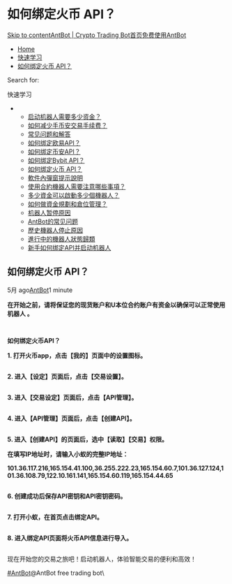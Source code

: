 # 如何绑定火币 API？

[Skip to content](https://www.antrade.io/guide/docs/cn/binding\_huobi/#content)[AntBot | Crypto Trading Bot](https://www.antrade.io/guide/docs/cn/)[首页](https://www.antrade.io/guide/docs/cn/)[免费使用AntBot](https://antrade.io/)

* [Home](https://www.antrade.io/guide/docs/cn)
* [快速学习](https://www.antrade.io/guide/docs/cn/cn-1dnmtb50vo4uf/)
* [如何绑定火币 API？](https://www.antrade.io/guide/docs/cn/binding\_huobi/)

Search for:

快速学习

*
  * [启动机器人需要多少资金？](https://www.antrade.io/guide/docs/cn/how-much-capital-do-i-need-to-start-a-bot/)
  * [如何减少手币安交易手续费？](https://www.antrade.io/guide/docs/cn/reducing-trading-fees/)
  * [常见问题和解答](https://www.antrade.io/guide/docs/cn/frequently-asked-questions/)
  * [如何绑定欧易API？](https://www.antrade.io/guide/docs/cn/binding\_okx/)
  * [如何绑定币安API？](https://www.antrade.io/guide/docs/cn/binding\_binance/)
  * [如何绑定Bybit API？](https://www.antrade.io/guide/docs/cn/binding\_bybit/)
  * [如何绑定火币 API？](https://www.antrade.io/guide/docs/cn/binding\_huobi/)
  * [軟件內彈窗提示說明](https://www.antrade.io/guide/docs/cn/cn-1dpdt50h9f5om/)
  * [使用合約機器人需要注意哪些事項？](https://www.antrade.io/guide/docs/cn/cn-1dodlqdr1oqlj/)
  * [多少資金可以啟動多少個機器人？](https://www.antrade.io/guide/docs/cn/cn-1dodllk5easg6/)
  * [如何做資金規劃和倉位管理？](https://www.antrade.io/guide/docs/cn/cn-1dodkr7b4qkps/)
  * [机器人暂停原因](https://www.antrade.io/guide/docs/cn/cn-paused/)
  * [AntBot的常见问题](https://www.antrade.io/guide/docs/cn/faq/)
  * [歷史機器人停止原因](https://www.antrade.io/guide/docs/cn/cn-1do8ag27eusj1/)
  * [進行中的機器人狀態歸類](https://www.antrade.io/guide/docs/cn/cn-1do89q0srd22l/)
  * [新手如何绑定API并启动机器人](https://www.antrade.io/guide/docs/cn/beginner-guides/)

## 如何绑定火币 API？

5月 ago[AntBot](https://www.antrade.io/guide/docs/cn/author/antbot/)1 minute

**在开始之前，请将保证您的现货账户和U本位合约账户有资金以确保可以正常使用机器人 。**

<figure><img src="https://www.antrade.io/guide/docs/cn/wp-content/uploads/2023/03/1007.jpg" alt=""><figcaption></figcaption></figure>

<figure><img src="https://www.antrade.io/guide/docs/cn/wp-content/uploads/2023/03/1008-2.jpg" alt=""><figcaption></figcaption></figure>

**如何绑定火币API？**

**1. 打开火币app，点击【我的】页面中的设置图标。**

<figure><img src="https://www.antrade.io/guide/docs/cn/wp-content/uploads/2023/03/1001-2.jpg" alt=""><figcaption></figcaption></figure>

**2. 进入【设定】页面后，点击【交易设置】。**

<figure><img src="https://www.antrade.io/guide/docs/cn/wp-content/uploads/2023/03/1002-1.jpg" alt=""><figcaption></figcaption></figure>

**3. 进入【交易设定】页面后，点击【API管理】。**

<figure><img src="https://www.antrade.io/guide/docs/cn/wp-content/uploads/2023/03/1003-1.jpg" alt=""><figcaption></figcaption></figure>

**4. 进入【API管理】页面后，点击【创建API】。**

<figure><img src="https://www.antrade.io/guide/docs/cn/wp-content/uploads/2023/03/1004-3.jpg" alt=""><figcaption></figcaption></figure>

**5. 进入【创建API】的页面后，选中【读取】【交易】权限。**

**在填写IP地址时，请输入小蚁的完整IP地址：**

**101.36.117.216,165.154.41.100,36.255.222.23,165.154.60.7,101.36.127.124,101.36.108.79,122.10.161.141,165.154.60.119,165.154.44.65**

<figure><img src="https://www.antrade.io/guide/docs/cn/wp-content/uploads/2023/03/1005-2.jpg" alt=""><figcaption></figcaption></figure>

**6. 创建成功后保存API密钥和API密钥密码。**



<figure><img src="https://www.antrade.io/guide/docs/cn/wp-content/uploads/2023/03/1006-5.jpg" alt=""><figcaption></figcaption></figure>

**7. 打开小蚁，在首页点击绑定API。**

<figure><img src="https://www.antrade.io/guide/docs/cn/wp-content/uploads/2023/03/%E5%9B%BE%E7%89%873-2.png" alt=""><figcaption></figcaption></figure>

**8. 进入绑定API页面将火币API信息进行导入。**

<figure><img src="https://www.antrade.io/guide/docs/cn/wp-content/uploads/2023/03/1c642cad6e916ee63cb67756ac8a0e5.jpg" alt=""><figcaption></figcaption></figure>

现在开始您的交易之旅吧！启动机器人，体验智能交易的便利和高效！

[#AntBot](https://www.antrade.io/guide/docs/cn/tag/antbot/)@AntBot free trading bot\
